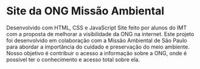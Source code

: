 # Site da ONG Missão Ambiental

Desenvolvido com HTML, CSS e JavaScript
Site feito por alunos do IMT com a proposta de melhorar a visibilidade da ONG na internet. Este projeto foi desenvolvido em colaboração com a Missão Ambiental de São Paulo para abordar a importância do cuidado e preservação do meio ambiente. Nosso objetivo é contribuir o acesso a informação sobre a ONG, onde é possível ter o conhecimento e acesso total sobre ela.
